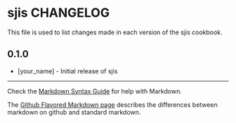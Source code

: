 sjis CHANGELOG
==============

This file is used to list changes made in each version of the sjis cookbook.

0.1.0
-----
- [your_name] - Initial release of sjis

- - -
Check the [Markdown Syntax Guide](http://daringfireball.net/projects/markdown/syntax) for help with Markdown.

The [Github Flavored Markdown page](http://github.github.com/github-flavored-markdown/) describes the differences between markdown on github and standard markdown.
